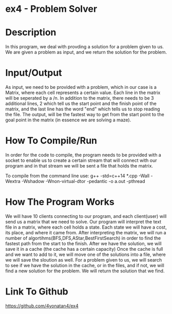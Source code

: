 # ex4 - Problem Solver

# Description

In this program, we deal with provding a solution for a problem given to us. We are given a problem as input, and we return the solution for the problem.

# Input/Output

As input, we need to be provided with a problem, which in our case is a Matrix, where each cell represents a certain value. Each line in the matrix will be seperated by a /n. In addition to the matrix, there needs to be 3 additional lines, 2 which tell us the start point and the finish point of the matrix, and the last line has the word "end" which tells us to stop reading the file. The output, will be the fastest way to get from the start point to the goal point in the matrix (in essence we are solving a maze). 



 # How To Compile/Run
 
In order for the code to compile, the program needs to be provided with a socket to enable us to create a certain stream that will connect with our program and in that stream we will be sent a file that holds the matrix. 

To compile from the command line use: 
g++ -std=c++14 *.cpp -Wall -Wextra -Wshadow -Wnon-virtual-dtor -pedantic -o a.out -pthread 

 

 # How The Program Works
 
 We will have 10 clients connecting to our program, and each client(user) will send us a matrix that we need to solve. Our program will interpret the text file in a matrix, where each cell holds a state. Each state we will have a cost, its place, and where it came from. After interpreting the matrix, we will run a number of algortihms(BFS,DFS,AStar,BestFirstSearch) in order to find the fastest path from the start to the finish. After we have the solution, we  will save it in a cache (the cache has a certain capacity)  Once the cache is full and we want to add to it, we will move one of the solutions into a file, where we will save the sloution as well. For a problem given to us, we will search to see if we have the solution in the cache, or in the files, and if not, we will find a new solution for the problem. We will return the solution that we find.
 
  # Link To Github
  
https://github.com/4yonatan4/ex4
